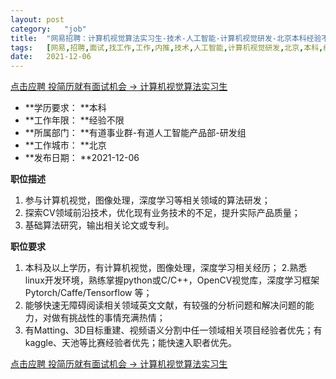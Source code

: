 ```yaml
---
layout:	post
category:	"job"
title:	"网易招聘：计算机视觉算法实习生-技术-人工智能-计算机视觉研发-北京本科经验不限"
tags:	[网易,招聘,面试,找工作,工作,内推,技术,人工智能,计算机视觉研发,北京,本科,经验不限]
date:	2021-12-06
---
```


[点击应聘 投简历就有面试机会 -> 计算机视觉算法实习生](http://mobile.bole.netease.com/bole/boleDetail?id=25523&employeeId=346f03c3cda5f04c&key=all)



- **学历要求： **本科
- **工作年限： **经验不限
- **所属部门： **有道事业群-有道人工智能产品部-研发组
- **工作城市： **北京
- **发布日期： **2021-12-06



**职位描述**
1. 参与计算机视觉，图像处理，深度学习等相关领域的算法研发；
2. 探索CV领域前沿技术，优化现有业务技术的不足，提升实际产品质量；
3. 基础算法研究，输出相关论文或专利。



**职位要求**
1. 本科及以上学历，有计算机视觉，图像处理，深度学习相关经历；
2.熟悉linux开发环境，熟练掌握python或C/C++，OpenCV视觉库，深度学习框架Pytorch/Caffe/Tensorflow
等；
3. 能够快速无障碍阅读相关领域英文文献，有较强的分析问题和解决问题的能力，对做有挑战性的事情充满热情；
4. 有Matting、3D目标重建、视频语义分割中任一领域相关项目经验者优先；有kaggle、天池等比赛经验者优先；能快速入职者优先。



[点击应聘 投简历就有面试机会 -> 计算机视觉算法实习生](http://mobile.bole.netease.com/bole/boleDetail?id=25523&employeeId=346f03c3cda5f04c&key=all)